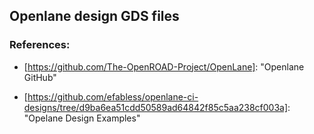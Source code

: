 ## Openlane design GDS files

### **References:**

- [https://github.com/The-OpenROAD-Project/OpenLane]: 	"Openlane GitHub"

- [https://github.com/efabless/openlane-ci-designs/tree/d9ba6ea51cdd50589ad64842f85c5aa238cf003a]: 	"Opelane Design Examples"

  
